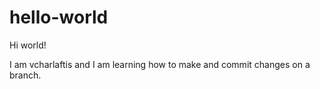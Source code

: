 # hello-world

Hi world!

I am vcharlaftis and I am learning how to make and commit changes on a branch.
